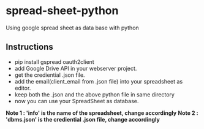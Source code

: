 # spread-sheet-python
Using google spread sheet as data base with python

## Instructions
- pip install gspread oauth2client
- add Google Drive API in your webserver project.
- get the crediential .json file.
- add the email(client_email from .json file) into your spreadsheet as editor.
- keep both the .json and the above python file in same directory
- now you can use your SpreadSheet as database.


**Note 1 : 'info' is the name of the spreadsheet, change accordingly**
**Note 2 : 'dbms.json' is the crediential .json file, change accordingly** 
